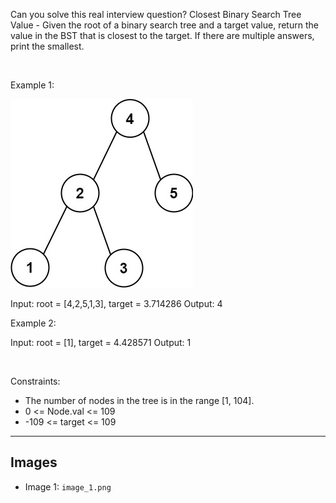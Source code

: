 Can you solve this real interview question? Closest Binary Search Tree Value - Given the root of a binary search tree and a target value, return the value in the BST that is closest to the target. If there are multiple answers, print the smallest.

 

Example 1:

![Example 1](./image_1.png)


Input: root = [4,2,5,1,3], target = 3.714286
Output: 4


Example 2:


Input: root = [1], target = 4.428571
Output: 1


 

Constraints:

 * The number of nodes in the tree is in the range [1, 104].
 * 0 <= Node.val <= 109
 * -109 <= target <= 109

---

## Images

- Image 1: `image_1.png`
